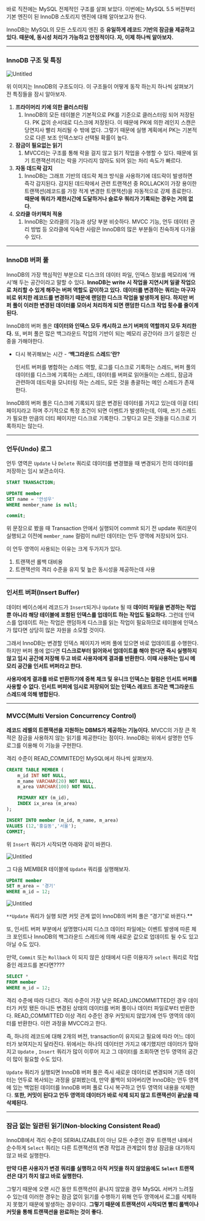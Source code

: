 바로 직전에는 MySQL 전체적인 구조를 살펴 보았다. 이번에는 MySQL 5.5 버전부터 기본 엔진이 된 InnoDB 스토리지 엔진에 대해 알아보고자 한다.

InnoDB는 MySQL의 모든 스토리지 엔진 중 **유일하게 레코드 기반의 잠금을 제공하고 있다. 때문에, 동시성 처리가 가능하고 안정적이다. 자, 이제 하나씩 알아보자.**

---

### InnoDB 구조 및 특징

![Untitled](https://prod-files-secure.s3.us-west-2.amazonaws.com/c4208ea1-f20c-48bd-b05a-8f485cb16b9b/57c8957e-86d4-42c3-8fc4-5d781c8ce661/Untitled.png)

위 이미지는 InnoDB의 구조도이다. 이 구조들이 어떻게 동작 하는지 하나씩 살펴보기 전 특징들을 잠시 알아보자.

1. **프라이머리 키에 의한 클러스터링**
    1. InnoDB의 모든 테이블은 기본적으로 PK를 기준으로 클러스터링 되어 저장된다. PK 값의 순서대로 디스크에 저장된다. 이 때문에 PK에 의한 레인지 스캔은 당연지사 빨리 처리될 수 밖에 없다. 그렇기 때문에 실행 계획에서 PK는 기본적으로 다른 보조 인덱스보다 선택될 확률이 높다.
2. **잠금이 필요없는 읽기**
    1. MVCC라는 구조를 통해 락을 걸지 않고 읽기 작업을 수행할 수 있다. 때문에 읽기 트랜잭션끼리는 락을 기다리지 않아도 되어 읽는 처리 속도가 빠르다.
3. **자동 데드락 감지**
    1. InnoDB는 그래프 기반의 데드락 체크 방식을 사용하기에 데드락이 발생하면 즉각 감지된다. 감지된 데드락에서 관련 트랜잭션 중 ROLLACK이 가장 용이한 트랜잭션(레코드를 가장 적게 변경한 트랜잭션)을 자동적으로 강제 종료한다. **때문에 쿼리가 제한시간에 도달하거나 슬로우 쿼리가 기록되는 경우는 거의 없다.**
4. **오라클 아키텍처 적용**
    1. InnoDB는 오라클의 기능과 상당 부분 비슷하다. MVCC 기능, 언두 데이터 관리 방법 등 오라클에 익숙한 사람은 InnoDB의 많은 부분들이 친숙하게 다가올 수 있다.

---

### InnoDB 버퍼 풀

InnoDB의 가장 핵심적인 부분으로 디스크의 데이터 파일, 인덱스 정보를 메모리에 ‘캐시’해 두는 공간이라고 말할 수 있다. **InnoDB는 write 시 작업을 지연시켜 일괄 작업으로 처리할 수 있게 해주는 버퍼 역할도 같이하고 있다.** **데이터를 변경하는 쿼리는 마구자비로 위치한 레코드를 변경하기 때문에 랜덤한 디스크 작업을 발생하게 된다. 하지만 버퍼 풀이 이러한 변경된 데이터를 모아서 처리하게 되면 랜덤한 디스크 작업 횟수를 줄이게 된다.**

InnoDB의 버퍼 풀은 **데이터와 인덱스 모두 캐시하고 쓰기 버퍼의 역할까지 모두 처리한다.** 또, 버퍼 풀은 많은 백그라운드 작업의 기반이 되는 메모리 공간이라 크기 설정은 신중을 가해야한다.

- 다시 복귀해보는 시간 - **‘백그라운드 스레드’란?**

  인서트 버퍼를 병합하는 스레드 역할, 로그를 디스크로 기록하는 스레드, 버퍼 풀의 데이터를 디스크에 기록하는 스레드, 데이터를 버퍼로 읽어들이는 스레드, 잠금과 관련하여 데드락을 모니터링 하는 스레드, 모든 것을 총괄하는 메인 스레드가 존재한다.


InnoDB의 버퍼 풀은 디스크에 기록되지 않은 변경된 데이터를 가지고 있는데 이걸 더티 페이지라고 하며 주기적으로 특정 조건이 되면 이벤트가 발생하는데, 이때, 쓰기 스레드가 필요한 만큼의 더티 페이지만 디스크로 기록한다. 그렇다고 모든 것들을 디스크로 기록하지는 않는다.

---

### 언두(Undo) 로그

언두 영역은 `Update` 나 `Delete` 쿼리로 데이터를 변경했을 때 변경되기 전의 데이터를 저장하는 임시 보관소이다.

```sql
START TRANSACTION;

UPDATE member
SET name = '안성우'
WHERE member_name is null;

commit;
```

위 문장으로 봤을 때 Transaction 안에서 실행되어 commit 되기 전 update 쿼리문이 실행되고 이전에 `member_name` 컬럼이 null인 데이터는 언두 영역에 저장되어 있다.

이 언두 영역이 사용되는 이유는 크게 두가지가 있다.

1. 트랜잭션 롤백 대비용
2. 트랜잭션의 격리 수준을 유지 및 높은 동시성을 제공하는데 사용

---

### 인서트 버퍼(Insert Buffer)

데이터 베이스에서 레코드가 `Insert`되거나 `Update` 될 때 **데이터 파일을 변경하는 작업뿐 아니라 해당 테이블에 포함된 인덱스를 업데이트 하는 작업도 필요하다.** 그런데 인덱스를 업데이트 하는 작업은 랜덤하게 디스크를 읽는 작업이 필요하므로 테이블에 인덱스가 많다면 상당히 많은 자원을 소모할 것이다.

그래서 InnoDB는 변경할 인덱스 페이지가 버퍼 풀에 있으면 바로 업데이트를 수행한다. 하지만 버퍼 풀에 없다면 **디스크로부터 읽어와서 업데이트를 해야 한다면 즉시 실행하지 않고 임시 공간에 저장해 두고 바로 사용자에게 결과를 반환한다. 이때 사용하는 임시 메모리 공간을 인서트 버퍼라고 한다.**

**사용자에게 결과를 바로 반환하기에 중복 체크 및 유니크 인덱스는 컬럼은 인서트 버퍼를 사용할 수 없다. 인서트 버퍼에 임시로 저장되어 있는 인덱스 레코드 조각은 백그라운드 스레드에 의해 병합된다.**

---

### MVCC(Multi Version Concurrency Control)

**레코드 레벨의 트랜잭션을 지원하는 DBMS가 제공하는 기능이다.** MVCC의 가장 큰 목적은 잠금을 사용하지 않는 읽기를 제공한다는 점이다. InnoDB는 위에서 설명한 언두 로그를 이용해 이 기능을 구현한다.

격리 수준이 READ_COMMITED인 MySQL에서 하나씩 살펴보자.

```sql
CREATE TABLE MEMBER (
	m_id INT NOT NULL,
	m_name VARCHAR(20) NOT NULL,
	m_area VARCHAR(100) NOT NULL.

	PRIMARY KEY (m_id),
	INDEX ix_area (m_area)
);

INSERT INTO member (m_id, m_name, m_area)
VALUES (12,'홍길동','서울');
COMMIT;
```

위 `Insert`  쿼리가 시작되면 아래와 같이 바뀐다.

![Untitled](https://prod-files-secure.s3.us-west-2.amazonaws.com/c4208ea1-f20c-48bd-b05a-8f485cb16b9b/45aaf191-c9cf-40c3-800b-2e820544958d/Untitled.png)

그 다음 MEMBER 테이블에 `Update` 쿼리를 실행해보자.

```sql
UPDATE member 
SET m_area = '경기' 
WHERE m_id = 12;
```

![Untitled](https://prod-files-secure.s3.us-west-2.amazonaws.com/c4208ea1-f20c-48bd-b05a-8f485cb16b9b/165cffc6-5425-4e08-a760-e10b1ab2969b/Untitled.png)

`**Update` 쿼리가 실행 되면 커밋 관계 없이 InnoDB의 버퍼 풀은 “경기”로 바뀐다.**

또, 인서트 버퍼 부분에서 설명했다시피 디스크 데이터 파일에는 이벤트 발생에 따른 체크 포인트나 InnoDB의 백그라운드 스레드에 의해 새로운 값으로 업데이트 될 수도 있고 아닐 수도 있다.

만약, `Commit` 또는 `Rollback` 이 되지 않은 상태에서 다른 이용자가  `select` 쿼리로 작업 중인 레코드를 본다면????

```sql
SELECT * 
FROM member 
WHERE m_id = 12;
```

격리 수준에 따라 다르다. 격리 수준이 가장 낮은 READ_UNCOMMITTED인 경우 데이터가 커밋 됐든 아니든 변경된 상태의 데이터를 버퍼 풀이나 데이터 파일로부터 반환한다. READ_COMMITTED 이상 격리 수준인 경우 커밋되지 않았기에 언두 영역의 데이터를 반환한다. 이런 과정을 MVCC라고 한다.

즉, 하나의 레코드에 대해 2개의 버전, transaction이 유지되고 필요에 따라 어느 데이터가 보여지는지 달라진다. 위에서는 하나의 데이터만 가지고 얘기했지만 데이터가 많아지고 `Update` , `Insert` 쿼리가 많이 이루어 지고 그 데이터를 조회하면 언두 영역의 공간이 많이 필요할 수도 있다.

`Update` 쿼리가 실행되면 InnoDB 버퍼 풀은 즉시 새로운 데이터로 변경되며 기존 데이터는 언두로 복사되는 과정을 살펴봤는데, 만약 롤백이 되어버리면 InnoDB는 언두 영역에 있는 백업된 데이터를 InnoDB 버퍼 풀로 다시 복구하고 언두 영역의 내용을 삭제한다. **또한, 커밋이 된다고 언두 영역의 데이터가 바로 삭제 되지 않고 트랜잭션이 끝났을 때 삭제된다.**

---

### 잠금 없는 일관된 읽기(Non-blocking Consistent Read)

InnoDB에서 격리 수준이 SERIALIZABLE이 아닌 모든 수준인 경우 트랜잭션 내에서 순수하게 `Select` 쿼리는 다른 트랜잭션의 변경 작업과 관계없이 항상 잠금을 대기하지 않고 바로 실행한다.

**만약 다른 사용자가 변경 쿼리를 실행하고 아직 커밋을 하지 않았음에도 `Select` 트랜잭션은 대기 하지 않고 바로 실행한다.**

그렇기 때문에 오랜 시간 동안 트랜잭션이 끝나지 않았을 경우 MySQL 서버가 느려질 수 있는데 이러한 경우는 잠금 없이 읽기를 수행하기 위해 언두 영역에서 로그를 삭제하지 못했기 때문에 발생하는 경우이다. **그렇기 때문에 트랜잭션이 시작되면 빨리 롤백이나 커밋을 통해 트랜잭션을 완료하는 것이 좋다.**